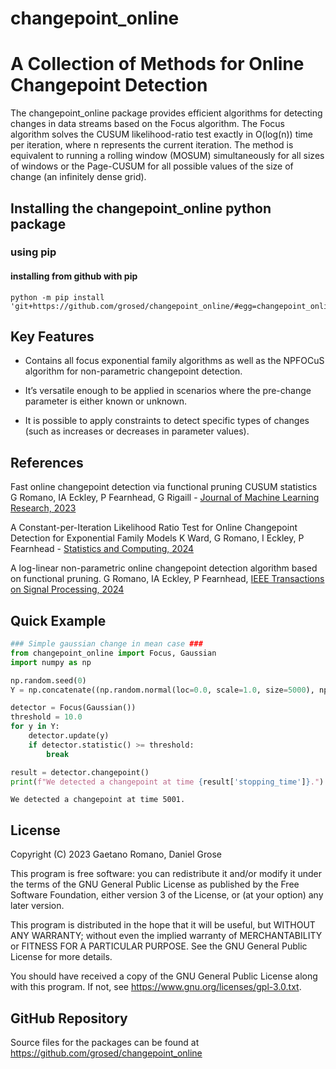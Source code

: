 # changepoint_online


# A Collection of Methods for Online Changepoint Detection

The changepoint_online package provides efficient algorithms for
detecting changes in data streams based on the Focus algorithm. The
Focus algorithm solves the CUSUM likelihood-ratio test exactly in
O(log(n)) time per iteration, where n represents the current iteration.
The method is equivalent to running a rolling window (MOSUM)
simultaneously for all sizes of windows or the Page-CUSUM for all
possible values of the size of change (an infinitely dense grid).

## Installing the changepoint_online python package

### using pip

#### installing from github with pip

    python -m pip install 'git+https://github.com/grosed/changepoint_online/#egg=changepoint_online&subdirectory=python/package'

## Key Features

- Contains all focus exponential family algorithms as well as the
  NPFOCuS algorithm for non-parametric changepoint detection.

- It’s versatile enough to be applied in scenarios where the pre-change
  parameter is either known or unknown.

- It is possible to apply constraints to detect specific types of
  changes (such as increases or decreases in parameter values).

## References

Fast online changepoint detection via functional pruning CUSUM
statistics G Romano, IA Eckley, P Fearnhead, G Rigaill - [Journal of
Machine Learning Research,
2023](https://www.jmlr.org/papers/volume24/21-1230/21-1230.pdf)

A Constant-per-Iteration Likelihood Ratio Test for Online Changepoint
Detection for Exponential Family Models K Ward, G Romano, I Eckley, P
Fearnhead - [Statistics and Computing,
2024](https://link.springer.com/article/10.1007/s11222-024-10416-6)

A log-linear non-parametric online changepoint detection algorithm based
on functional pruning. G Romano, IA Eckley, P Fearnhead, [IEEE
Transactions on Signal Processing,
2024](https://ieeexplore.ieee.org/document/10365656)

## Quick Example

``` python
### Simple gaussian change in mean case ###
from changepoint_online import Focus, Gaussian
import numpy as np

np.random.seed(0)
Y = np.concatenate((np.random.normal(loc=0.0, scale=1.0, size=5000), np.random.normal(loc=10.0, scale=1.0, size=5000)))

detector = Focus(Gaussian())
threshold = 10.0
for y in Y:
    detector.update(y)
    if detector.statistic() >= threshold:
        break

result = detector.changepoint()
print(f"We detected a changepoint at time {result['stopping_time']}.")
```

    We detected a changepoint at time 5001.

## License

Copyright (C) 2023 Gaetano Romano, Daniel Grose

This program is free software: you can redistribute it and/or modify it
under the terms of the GNU General Public License as published by the
Free Software Foundation, either version 3 of the License, or (at your
option) any later version.

This program is distributed in the hope that it will be useful, but
WITHOUT ANY WARRANTY; without even the implied warranty of
MERCHANTABILITY or FITNESS FOR A PARTICULAR PURPOSE. See the GNU General
Public License for more details.

You should have received a copy of the GNU General Public License along
with this program. If not, see
<https://www.gnu.org/licenses/gpl-3.0.txt>.

## GitHub Repository

Source files for the packages can be found at
<https://github.com/grosed/changepoint_online>
